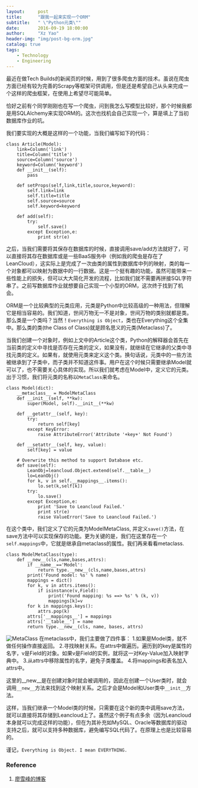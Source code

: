 ```yaml
---
layout:     post
title:      "跟我一起来实现一个ORM"
subtitle:   " \"Python元类\""
date:       2016-09-19 18:00:00
author:     "Xz Yao"
header-img: "img/post-bg-orm.jpg"
catalog: true
tags:
    - Technology
    - Engineering
---
```

最近在做Tech Builds的新闻页的时候，用到了很多爬虫方面的技术。虽说在爬虫方面已经有较为完善的Scrapy等框架可供调用，但是还是希望自己从头来完成一个这样的爬虫框架，在使用上希望尽可能简单。

恰好之前有个同学刚刚也在写一个爬虫，问到我怎么写模型比较好，那个时候我都是用SQLAlchemy来实现ORM的。这次也找机会自己实现一个，算是填上了当初数据库作业的坑。

我们要实现的大概是这样的一个功能，当我们编写如下的代码：

```
class Article(Model):
    link=Column('link')
    title=Column('title')
    source=Column('source')
    keyword=Column('keyword')
    def __init__(self):
        pass

    def setProps(self,link,title,source,keyword):
        self.link=link
        self.title=title
        self.source=source
        self.keyword=keyword

    def add(self):
        try:
            self.save()
        except Exception,e:
            print str(e)
```

之后，当我们需要将其保存在数据库的时候，直接调用save/add方法就好了，可以直接将其存在数据库或是一些BaaS服务中（例如我的爬虫是存在了LeanCloud），这实际上是完成了一次由类的属性到数据库中列的映射，类的每一个对象都可以映射为数据中的一行数据。这是一个挺有趣的功能，虽然可能带来一些性能上的损失，但可以大大简化开发的流程，比如我们就不需要再拼接SQL字符串了。之前写数据库作业就想要自己实现一个小型的ORM，这次终于找到了机会。

ORM是一个比较典型的元类应用，元类是Python中比较高级的一种用法，但理解它是相当容易的。我们知道，世间万物无一不是对象，世间万物的类别就都是类。那么类是一个类吗？当然！```Everything is Object```，类也在Everything这个全集中。那么类的类(the Class of Class)就是顾名思义的元类(Metaclass)了。

当我们创建一个对象时，例如上文中的Article这个类，Python的解释器会首先在当前类的定义中寻找是否存在元类的定义，如果没有，就继续在它继承的父类中寻找元类的定义。如果有，就使用元类来定义这个类。换句话说，元类中的一些方法被继承到了子类中，而子类并不知道这件事。用户在这个时候只需要继承Model就可以了，也不需要关心具体的实现。所以我们就考虑在Model中，定义它的元类。出于习惯，我们将元类的名称以```MetaClass```来命名。

```
class Model(dict):
    __metaclass__ = ModelMetaClass
    def __init__(self, **kw):
        super(Model, self).__init__(**kw)

    def __getattr__(self, key):
        try:
            return self[key]
        except KeyError:
            raise AttributeError('Attribute '+key+' Not Found')

    def __setattr__(self, key, value):
        self[key] = value
        
    # Overwrite this method to support Database etc.
    def save(self):
        LeanObj=leancloud.Object.extend(self.__table__)
        lo=LeanObj()
        for k, v in self.__mappings__.items():
            lo.set(k,self[k])
        try:
            lo.save()
        except Exception,e:
            print 'Save to Leancloud Failed.'
            print str(e)
            raise ValueError('Save to Leancloud Failed.')
```
在这个类中，我们定义了它的元类为ModelMetaClass, 并定义```save()```方法，在save方法中可以实现保存的功能。更为关键的是，我们在这里存在一个```self.mappings```中，它就是继承自metaclass的属性。我们再来看看metaclass.

```
class ModelMetaClass(type):
    def __new__(cls,name,bases,attrs):
        if __name__=='Model':
            return type.__new__(cls,name,bases,attrs)
        print('Found model: %s' % name)
        mappings = dict()
        for k, v in attrs.items():
            if isinstance(v,Field):
                print('Found mapping: %s ==> %s' % (k, v))
                mappings[k]=v
        for k in mappings.keys():
            attrs.pop(k)
        attrs['__mappings__'] = mappings
        attrs['__table__'] = name
        return type.__new__(cls, name, bases, attrs)
```
![MetaClass](http://i.stack.imgur.com/QQ0OK.png)
在metaclass中，我们主要做了四件事：
1.如果是Model类，就不做任何操作直接返回。
2.寻找映射关系。在attrs中做遍历。遍历到的key是属性的名字，v是Field的对象。如果v是Field的实例，就将这一对Key-Value加入映射字典中。
3.从attrs中移除属性的名字，避免子类覆盖。
4.将mappings和表名加入attrs中。

这里的__new__是在创建对象时就会被调用的，因此在创建一个User类时，就会调用```__new__```方法来找到这个映射关系。之后才会是Model和User类中```__init__```方法。

这样，当我们继承一个Model类的时候，只需要在这个新的类中调用save方法，就可以直接将其存储到Leancloud上了。虽然这个例子有点多余（因为Leancloud本身就可以完成这样的功能），但在为其补充如MySQL、Oracle等数据库的驱动支持之后，就可以支持多种数据库，避免编写SQL代码了。在原理上也是比较容易的。

谨记，```Everything is Object. I mean EVERYTHING.```

### Reference 

1. [廖雪峰的博客](http://www.liaoxuefeng.com/wiki/0014316089557264a6b348958f449949df42a6d3a2e542c000/0014319106919344c4ef8b1e04c48778bb45796e0335839000)